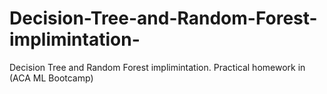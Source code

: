 # Decision-Tree-and-Random-Forest-implimintation-
Decision Tree and Random Forest implimintation. Practical homework in (ACA ML Bootcamp)
